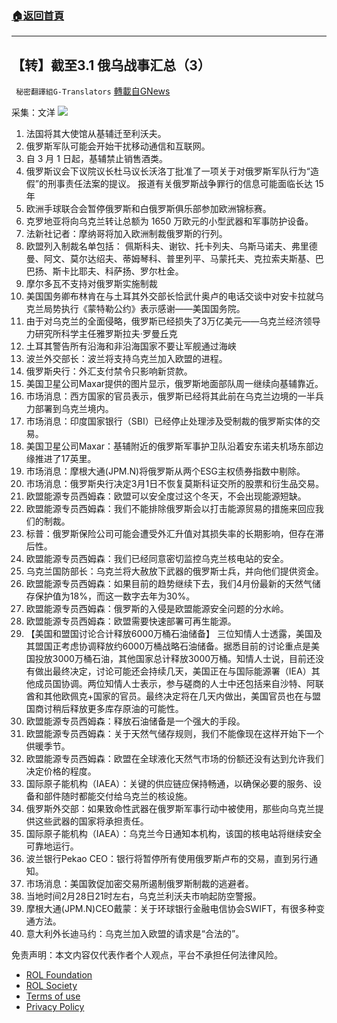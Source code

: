 ###  [:house:返回首頁](https://github.com/ourhimalayas/txt)
---


## 【转】截至3.1 俄乌战事汇总（3）
` 秘密翻譯組G-Translators` [轉載自GNews](https://gnews.org/zh-hans/2083860/)

采集：文洋
![](https://assets.gnews.org/wp-content/uploads/2022/02/16460703921.png)
1. 法国将其大使馆从基辅迁至利沃夫。
2. 俄罗斯军队可能会开始干扰移动通信和互联网。
3. 自 3 月 1 日起，基辅禁止销售酒类。
4. 俄罗斯议会下议院议长杜马议长沃洛丁批准了一项关于对俄罗斯军队行为“造假”的刑事责任法案的提议。 报道有关俄罗斯战争罪行的信息可能面临长达 15 年
5. 欧洲手球联合会暂停俄罗斯和白俄罗斯俱乐部参加欧洲锦标赛。
6. 克罗地亚将向乌克兰转让总额为 1650 万欧元的小型武器和军事防护设备。
7. 法新社记者：摩纳哥将加入欧洲制裁俄罗斯的行列。
8. 欧盟列入制裁名单包括： 佩斯科夫、谢钦、托卡列夫、乌斯马诺夫、弗里德曼、阿文、莫尔达绍夫、蒂姆琴科、普里列平、马蒙托夫、克拉索夫斯基、巴巴扬、斯卡比耶夫、科萨扬、罗尔杜金。
9. 摩尔多瓦不支持对俄罗斯实施制裁
10. 美国国务卿布林肯在与土耳其外交部长恰武什奥卢的电话交谈中对安卡拉就乌克兰局势执行《蒙特勒公约》表示感谢——美国国务院。
11. 由于对乌克兰的全面侵略，俄罗斯已经损失了3万亿美元——乌克兰经济领导力研究所科学主任雅罗斯拉夫·罗曼丘克
12. 土耳其警告所有沿海和非沿海国家不要让军舰通过海峡
13. 波兰外交部长：波兰将支持乌克兰加入欧盟的进程。
14. 俄罗斯央行：外汇支付禁令只影响新贷款。
15. 美国卫星公司Maxar提供的图片显示，俄罗斯地面部队周一继续向基辅靠近。
16. 市场消息：西方国家的官员表示，俄罗斯已经将其此前在乌克兰边境的一半兵力部署到乌克兰境内。
17. 市场消息：印度国家银行（SBI）已经停止处理涉及受制裁的俄罗斯实体的交易。
18. 美国卫星公司Maxar：基辅附近的俄罗斯军事护卫队沿着安东诺夫机场东部边缘推进了17英里。
19. 市场消息：摩根大通(JPM.N)将俄罗斯从两个ESG主权债券指数中剔除。
20. 市场消息：俄罗斯央行决定3月1日不恢复莫斯科证交所的股票和衍生品交易。
21. 欧盟能源专员西姆森：欧盟可以安全度过这个冬天，不会出现能源短缺。
22. 欧盟能源专员西姆森：我们不能排除俄罗斯会以打击能源贸易的措施来回应我们的制裁。
23. 标普：俄罗斯保险公司可能会遭受外汇升值对其损失率的长期影响，但存在滞后性。
24. 欧盟能源专员西姆森：我们已经同意密切监控乌克兰核电站的安全。
25. 乌克兰国防部长：乌克兰将大赦放下武器的俄罗斯士兵，并向他们提供资金。
26. 欧盟能源专员西姆森：如果目前的趋势继续下去，我们4月份最新的天然气储存保护值为18%，而这一数字去年为30%。
27. 欧盟能源专员西姆森：俄罗斯的入侵是欧盟能源安全问题的分水岭。
28. 欧盟能源专员西姆森：欧盟需要快速部署可再生能源。
29. 【美国和盟国讨论合计释放6000万桶石油储备】
三位知情人士透露，美国及其盟国正考虑协调释放约6000万桶战略石油储备。据悉目前的讨论重点是美国投放3000万桶石油，其他国家总计释放3000万桶。知情人士说，目前还没有做出最终决定，讨论可能还会持续几天，美国正在与国际能源署（IEA）其他成员国协调。两位知情人士表示，参与磋商的人士中还包括来自沙特、阿联酋和其他欧佩克+国家的官员。最终决定将在几天内做出，美国官员也在与盟国商讨稍后释放更多库存原油的可能性。
30. 欧盟能源专员西姆森：释放石油储备是一个强大的手段。
31. 欧盟能源专员西姆森：关于天然气储存规则，我们不能像现在这样开始下一个供暖季节。
32. 欧盟能源专员西姆森：欧盟在全球液化天然气市场的份额还没有达到允许我们决定价格的程度。
33. 国际原子能机构（IAEA）：关键的供应链应保持畅通，以确保必要的服务、设备和部件随时都能交付给乌克兰的核设施。
34. 俄罗斯外交部：如果致命性武器在俄罗斯军事行动中被使用，那些向乌克兰提供这些武器的国家将承担责任。
35. 国际原子能机构（IAEA）：乌克兰今日通知本机构，该国的核电站将继续安全可靠地运行。
36. 波兰银行Pekao CEO：银行将暂停所有使用俄罗斯卢布的交易，直到另行通知。
37. 市场消息：美国敦促加密交易所遏制俄罗斯制裁的逃避者。
38. 当地时间2月28日21时左右，乌克兰利沃夫市响起防空警报。
39. 摩根大通(JPM.N)CEO戴蒙：关于环球银行金融电信协会SWIFT，有很多种变通方法。
40. 意大利外长迪马约：乌克兰加入欧盟的请求是“合法的”。


 

免责声明：本文内容仅代表作者个人观点，平台不承担任何法律风险。

- [ROL Foundation](https://rolfoundation.org/)
- [ROL Society](https://rolsociety.org/)
- [Terms of use](https://gnews.org/terms-of-use-3/)
- [Privacy Policy](https://gnews.org/privacy-policy/)
